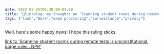 ```yaml
---
date: 2022-08-25T06:38:09-04:00
title: "🔗linkblog: my thoughts on 'Scanning student rooms during remote tests is unconstitutional, judge rules : NPR'"
tags: ["link","Work","exam proctoring","surveillance","privacy"]
---
```

Well, here's some happy news! I hope this ruling sticks.
 

[link to 'Scanning student rooms during remote tests is unconstitutional, judge rules : NPR'](https://www.npr.org/2022/08/25/1119337956/test-proctoring-room-scans-unconstitutional-cleveland-state-university)
